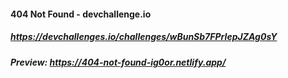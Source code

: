 #### 404 Not Found - devchallenge.io

##### https://devchallenges.io/challenges/wBunSb7FPrIepJZAg0sY

##### Preview: https://404-not-found-ig0or.netlify.app/
